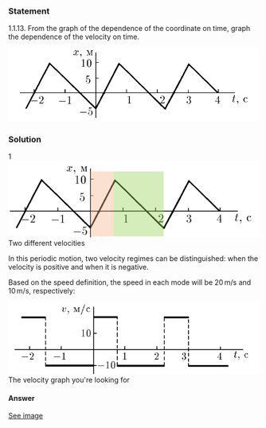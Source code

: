 ###  Statement 

$1.1.13.$ From the graph of the dependence of the coordinate on time, graph the dependence of the velocity on time. 

![ For problem 1.1.13 |971x284, 39%](../../img/1.1.13/statement.png)

### Solution
1
![ Two different velocities |886x271, 59%](../../img/1.1.13/01.png)  Two different velocities 

In this periodic motion, two velocity regimes can be distinguished: when the velocity is positive and when it is negative. 

Based on the speed definition, the speed in each mode will be $20 \, \text{m/s}$ and $10 \, \text{m/s}$, respectively: 

![ The velocity graph you're looking for |730x210, 59%](../../img/1.1.13/sol.png)  The velocity graph you're looking for 

#### Answer

[See image](‘#sol’)
